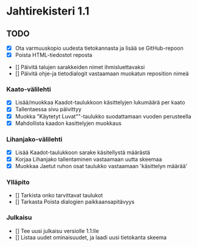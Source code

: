 # Jahtirekisteri 1.1

## TODO

* [x] Ota varmuuskopio uudesta tietokannasta ja lisää se GitHub-repoon
* [x] Poista HTML-tiedostot reposta
* [] Päivitä talujen sarakkeiden nimet ihmisluettavaksi
* [] Päivitä ohje-ja tietodialogit vastaamaan muokatun reposition nimeä

### Kaato-välilehti

* [x] Lisää/muokkaa Kaadot-taulukkoon käsittelyjen lukumäärä per kaato
* [x] Tallentaessa sivu päivittyy
* [x] Muokka "Käytetyt Luvat""-taulukko suodattamaan vuoden perusteella
* [x] Mahdollista kaadon kasittelyjen muokkaus

### Lihanjako-välilehti

* [x] Lisää Kaadot-taulukkoon sarake käsitellystä määrästä
* [x] Korjaa Lihanjako tallentaminen vastaamaan uutta skeemaa
* [x] Muokkaa Jaetut ruhon osat taulukko vastaamaan 'käsittelyn määrää'

### Ylläpito

* [] Tarkista onko tarvittavat taulukot
* [] Tarkasta Poista dialogien paikkaansapitävyys

### Julkaisu

* [] Tee uusi julkaisu versiolle 1.1:lle
* [] Listaa uudet ominaisuudet, ja laadi uusi tietokanta skeema
